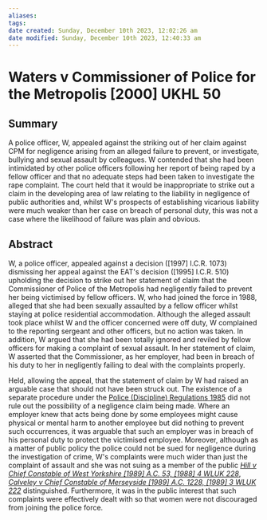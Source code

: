 ```yaml
---
aliases: 
tags: 
date created: Sunday, December 10th 2023, 12:02:26 am
date modified: Sunday, December 10th 2023, 12:40:33 am
---
```


# Waters v Commissioner of Police for the Metropolis [2000] UKHL 50

## Summary

A police officer, W, appealed against the striking out of her claim against CPM for negligence arising from an alleged failure to prevent, or investigate, bullying and sexual assault by colleagues. W contended that she had been intimidated by other police officers following her report of being raped by a fellow officer and that no adequate steps had been taken to investigate the rape complaint. The court held that it would be inappropriate to strike out a claim in the developing area of law relating to the liability in negligence of public authorities and, whilst W's prospects of establishing vicarious liability were much weaker than her case on breach of personal duty, this was not a case where the likelihood of failure was plain and obvious.

## Abstract

W, a police officer, appealed against a decision ([1997] I.C.R. 1073) dismissing her appeal against the EAT's decision ([1995] I.C.R. 510) upholding the decision to strike out her statement of claim that the Commissioner of Police of the Metropolis had negligently failed to prevent her being victimised by fellow officers. W, who had joined the force in 1988, alleged that she had been sexually assaulted by a fellow officer whilst staying at police residential accommodation. Although the alleged assault took place whilst W and the officer concerned were off duty, W complained to the reporting sergeant and other officers, but no action was taken. In addition, W argued that she had been totally ignored and reviled by fellow officers for making a complaint of sexual assault. In her statement of claim, W asserted that the Commissioner, as her employer, had been in breach of his duty to her in negligently failing to deal with the complaints properly.

Held, allowing the appeal, that the statement of claim by W had raised an arguable case that should not have been struck out. The existence of a separate procedure under the [Police (Discipline) Regulations 1985](https://uk.westlaw.com/Document/I7E7E0FB1E42311DAA7CF8F68F6EE57AB/View/FullText.html?originationContext=document&transitionType=DocumentItem&ppcid=81bdcce383144550891790546e7470fd&contextData=(sc.Default)) did not rule out the possibility of a negligence claim being made. Where an employer knew that acts being done by some employees might cause physical or mental harm to another employee but did nothing to prevent such occurrences, it was arguable that such an employer was in breach of his personal duty to protect the victimised employee. Moreover, although as a matter of public policy the police could not be sued for negligence during the investigation of crime, W's complaints were much wider than just the complaint of assault and she was not suing as a member of the public _[Hill v Chief Constable of West Yorkshire [1989] A.C. 53, [1988] 4 WLUK 228](https://uk.westlaw.com/Document/IC049A400E42711DA8FC2A0F0355337E9/View/FullText.html?originationContext=document&transitionType=DocumentItem&ppcid=81bdcce383144550891790546e7470fd&contextData=(sc.Default))_, _[Calveley v Chief Constable of Merseyside [1989] A.C. 1228, [1989] 3 WLUK 222](https://uk.westlaw.com/Document/I80E6FC90E42711DA8FC2A0F0355337E9/View/FullText.html?originationContext=document&transitionType=DocumentItem&ppcid=81bdcce383144550891790546e7470fd&contextData=(sc.Default))_ distinguished. Furthermore, it was in the public interest that such complaints were effectively dealt with so that women were not discouraged from joining the police force.
